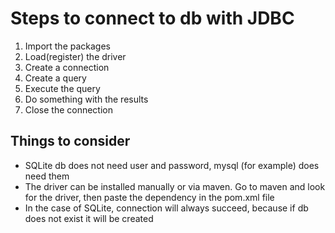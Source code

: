 # Steps to connect to db with JDBC

1. Import the packages
2. Load(register) the driver
3. Create a connection
4. Create a query
5. Execute the query
6. Do something with the results
7. Close the connection

## Things to consider

- SQLite db does not need user and password, mysql (for example) does need them
- The driver can be installed manually or via maven. Go to maven and look for the driver, then paste the dependency in the pom.xml file
- In the case of SQLite, connection will always succeed, because if db does not exist it will be created